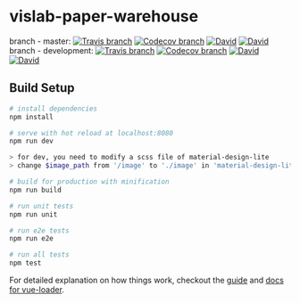# vislab-paper-warehouse
branch - master:
[![Travis branch](https://img.shields.io/travis/unhealthy/vislab-dragon-lair/master.svg?maxAge=2592000)](https://travis-ci.org/unhealthy/vislab-dragon-lair)
[![Codecov branch](https://img.shields.io/codecov/c/github/unhealthy/vislab-dragon-lair/master.svg?maxAge=2592000)](https://github.com/unhealthy/vislab-dragon-lair)
[![David](https://img.shields.io/david/unhealthy/vislab-dragon-lair.svg?maxAge=2592000)](https://david-dm.org/unhealthy/vislab-dragon-lair#info=dependencies)
[![David](https://img.shields.io/david/dev/unhealthy/vislab-dragon-lair.svg?maxAge=2592000)](https://david-dm.org/unhealthy/vislab-dragon-lair#info=devDependencies)  
branch - development:
[![Travis branch](https://img.shields.io/travis/unhealthy/vislab-dragon-lair/development.svg?maxAge=2592000)](https://travis-ci.org/unhealthy/vislab-dragon-lair)
[![Codecov branch](https://img.shields.io/codecov/c/github/unhealthy/vislab-dragon-lair/development.svg?maxAge=2592000)](https://github.com/unhealthy/vislab-dragon-lair)
[![David](https://img.shields.io/david/unhealthy/vislab-dragon-lair.svg?maxAge=2592000)](https://david-dm.org/unhealthy/vislab-dragon-lair#info=dependencies)
[![David](https://img.shields.io/david/dev/unhealthy/vislab-dragon-lair.svg?maxAge=2592000)](https://david-dm.org/unhealthy/vislab-dragon-lair#info=devDependencies)
## Build Setup

``` bash
# install dependencies
npm install

# serve with hot reload at localhost:8080
npm run dev

> for dev, you need to modify a scss file of material-design-lite
> change $image_path from '/image' to './image' in 'material-design-lite/src/_variables.scss'

# build for production with minification
npm run build

# run unit tests
npm run unit

# run e2e tests
npm run e2e

# run all tests
npm test
```

For detailed explanation on how things work, checkout the [guide](https://github.com/vuejs-templates/webpack#vue-webpack-boilerplate) and [docs for vue-loader](http://vuejs.github.io/vue-loader).
